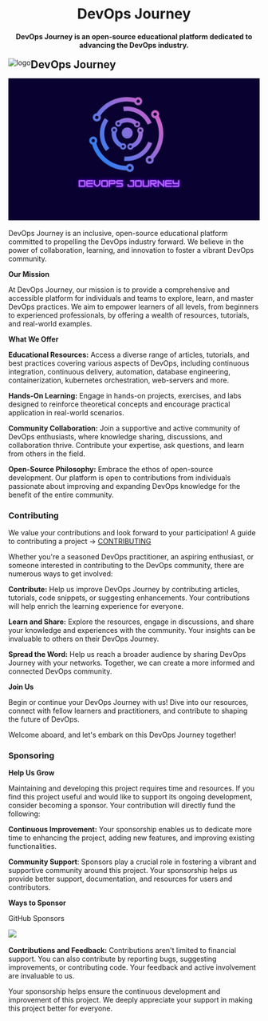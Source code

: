 <h1 align="center">DevOps Journey</h1>

<h4 align="center">DevOps Journey is an open-source educational platform dedicated to advancing the DevOps industry.</h4>

<img src="https://devops-journey.uz/hero.png" alt="logo" height="40" align="left">
<h2 style="display: inline">DevOps Journey</h2>
<br>


![assets](assets/contributing/banner.png)

DevOps Journey is an inclusive, open-source educational platform committed to propelling the DevOps industry forward. We believe in the power of collaboration, learning, and innovation to foster a vibrant DevOps community.

**Our Mission**

At DevOps Journey, our mission is to provide a comprehensive and accessible platform for individuals and teams to explore, learn, and master DevOps practices. We aim to empower learners of all levels, from beginners to experienced professionals, by offering a wealth of resources, tutorials, and real-world examples.

**What We Offer**

**Educational Resources:** Access a diverse range of articles, tutorials, and best practices covering various aspects of DevOps, including continuous integration, continuous delivery, automation, database engineering, containerization, kubernetes orchestration, web-servers and more.

**Hands-On Learning:** Engage in hands-on projects, exercises, and labs designed to reinforce theoretical concepts and encourage practical application in real-world scenarios.

**Community Collaboration:** Join a supportive and active community of DevOps enthusiasts, where knowledge sharing, discussions, and collaboration thrive. Contribute your expertise, ask questions, and learn from others in the field.

**Open-Source Philosophy:** Embrace the ethos of open-source development. Our platform is open to contributions from individuals passionate about improving and expanding DevOps knowledge for the benefit of the entire community.

### Contributing

We value your contributions and look forward to your participation! A guide to contributing a project -> [CONTRIBUTING](https://github.com/ismoilovdevml/devops-journey/blob/main/CONTRIBUTING.md)

Whether you're a seasoned DevOps practitioner, an aspiring enthusiast, or someone interested in contributing to the DevOps community, there are numerous ways to get involved:

**Contribute:** Help us improve DevOps Journey by contributing articles, tutorials, code snippets, or suggesting enhancements. Your contributions will help enrich the learning experience for everyone.

**Learn and Share:** Explore the resources, engage in discussions, and share your knowledge and experiences with the community. Your insights can be invaluable to others on their DevOps Journey.

**Spread the Word:** Help us reach a broader audience by sharing DevOps Journey with your networks. Together, we can create a more informed and connected DevOps community.

**Join Us**

Begin or continue your DevOps Journey with us! Dive into our resources, connect with fellow learners and practitioners, and contribute to shaping the future of DevOps.

Welcome aboard, and let's embark on this DevOps Journey together!


### Sponsoring
**Help Us Grow**

Maintaining and developing this project requires time and resources. If you find this project useful and would like to support its ongoing development, consider becoming a sponsor. Your contribution will directly fund the following:

**Continuous Improvement:** Your sponsorship enables us to dedicate more time to enhancing the project, adding new features, and improving existing functionalities.

**Community Support**: Sponsors play a crucial role in fostering a vibrant and supportive community around this project. Your sponsorship helps us provide better support, documentation, and resources for users and contributors.

**Ways to Sponsor**

GitHub Sponsors 

[![](https://img.shields.io/static/v1?label=GithubSponsors&message=%E2%9D%A4&logo=GitHub&color=FE2E00)](https://github.com/sponsors/ismoilovdevml)

**Contributions and Feedback:** Contributions aren't limited to financial support. You can also contribute by reporting bugs, suggesting improvements, or contributing code. Your feedback and active involvement are invaluable to us.

Your sponsorship helps ensure the continuous development and improvement of this project. We deeply appreciate your support in making this project better for everyone.